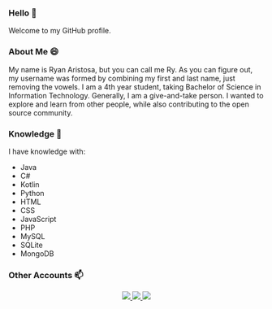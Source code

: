 ### Hello 👋

Welcome to my GitHub profile.

### About Me 😄

My name is Ryan Aristosa, but you can call me Ry. As you can figure out, my username was formed by combining my first and last name, just removing the vowels. I am a 4th year student, taking Bachelor of Science in Information Technology. Generally, I am a give-and-take person. I wanted to explore and learn from other people, while also contributing to the open source community.

### Knowledge 🔭

I have knowledge with:
- Java
- C#
- Kotlin
- Python
- HTML
- CSS
- JavaScript
- PHP
- MySQL
- SQLite
- MongoDB

### Other Accounts 📫

<p align="center">
  <a href="https://web.facebook.com/ryan.aristosa/">
    <img src="https://img.shields.io/badge/Facebook-4267B2?style=for-the-badge&logo=facebook&logoColor=white">
  </a>
  <a href="https://www.instagram.com/rynrsts/">
    <img src="https://img.shields.io/badge/instagram-E95950?&style=for-the-badge&logo=instagram&logoColor=white">
  </a>
  <a href="https://twitter.com/ryanaristosa">
    <img src="https://img.shields.io/badge/Twitter-1DA1F2?style=for-the-badge&logo=twitter&logoColor=white">
  </a>
</p>


<!--
**rynrsts/rynrsts** is a ✨ _special_ ✨ repository because its `README.md` (this file) appears on your GitHub profile.

Here are some ideas to get you started:

- 🔭 I’m currently working on ...
- 🌱 I’m currently learning ...
- 👯 I’m looking to collaborate on ...
- 🤔 I’m looking for help with ...
- 💬 Ask me about ...
- 📫 How to reach me: ...
- 😄 Pronouns: ...
- ⚡ Fun fact: ...
-->
